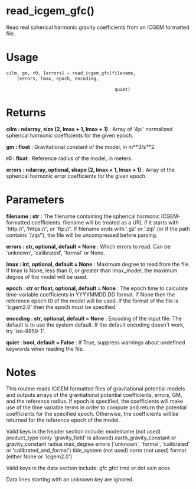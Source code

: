 # read_icgem_gfc()

Read real spherical harmonic gravity coefficients from an ICGEM formatted
file.

# Usage

```python
cilm, gm, r0, [errors] = read_icgem_gfc(filename,
    [errors, lmax, epoch, encoding,
```
                                             quiet)

# Returns

**cilm : ndarray, size (2, lmax + 1, lmax + 1)**
:   Array of '4pi' normalized spherical harmonic coefficients for the
        given epoch.

**gm : float**
:   Gravitational constant of the model, in m\*\*3/s\*\*2.

**r0 : float**
:   Reference radius of the model, in meters.

**errors : ndarray, optional, shape (2, lmax + 1, lmax + 1)**
:   Array of the spherical harmonic error coefficients for the given epoch.

# Parameters

**filename : str**
:   The filename containing the spherical harmonic ICGEM-formatted
        coefficients. filename will be treated as a URL if it starts with
        'http://', 'https://', or 'ftp://'. If filename ends with '.gz' or
        '.zip' (or if the path contains '/zip/'), the file will be
        uncompressed before parsing.

**errors : str, optional, default = None**
:   Which errors to read. Can be 'unknown', 'calibrated', 'formal' or None.

**lmax : int, optional, default = None**
:   Maximum degree to read from the file. If lmax is None, less than 0, or
        greater than lmax_model, the maximum degree of the model will be used.

**epoch : str or float, optional, default = None**
:   The epoch time to calculate time-variable coefficients in YYYYMMDD.DD
        format. If None then the reference epoch t0 of the model will be used.
        If the format of the file is 'icgem2.0' then the epoch must be
        specified.

**encoding : str, optional, default = None**
:   Encoding of the input file. The default is to use the system default.
        If the default encoding doesn't work, try 'iso-8859-1'.

**quiet : bool, default = False**
:   If True, suppress warnings about undefined keywords when reading the
        file.

# Notes

This routine reads ICGEM formatted files of gravitational potential models
and outputs arrays of the gravitational potential coefficients, errors, GM,
and the reference radius. If epoch is specified, the coefficients will make
use of the time variable terms in order to compute and return the potential
coefficients for the specified epoch. Otherwise, the coefficients will be
returned for the reference epoch of the model.

Valid keys in the header section include:
        modelname (not used)
        product_type (only 'gravity_field' is allowed)
        earth_gravity_constant or gravity_constant
        radius
        max_degree
        errors ('unknown', 'formal', 'calibrated' or 'calibrated_and_formal')
        tide_system (not used)
        norm (not used)
        format (either None or 'icgem2.0')

Valid keys in the data section include:
        gfc
        gfct
        trnd or dot
        asin
        acos

Data lines starting with an unknown key are ignored.
    